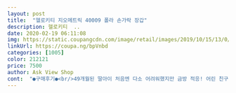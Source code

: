 ```yaml
---
layout: post 
title:  "헬로키티 지오메트릭 40009 폴라 손가락 장갑" 
description: 헬로키티  ..
date: 2020-02-19 06:11:08 
img: https://static.coupangcdn.com/image/retail/images/2019/10/15/13/0/268ca9ac-4016-4e55-9df1-a872d1b17de2.jpg 
linkUrl: https://coupa.ng/bpVnbd 
categories: [1005] 
color: 212121 
price: 7500 
author: Ask View Shop 
cont:  "●구매후기●<br/>49개월된 딸아이 처음엔 다소 어려워했지만 금방 적응! 어린 친구들은 스스로 끼기가 좀 어려울꺼 같아요! 손가락 끝이 조금 남아요! 눈썰매나 눈 만지는건 안될꺼 갗아요! 방수가 아니니 금방 젖어요! 이쁘고 질은 좋습니다^^<br/>다른 것두 그런가 모르겠는데<br/>들어가다 만 느낌이예요 그래서 손가락만 뾰족뾰족해요<br/>밸크로는 쓸데없이 있어서 그냥 잘라냈어요ㅡㅡ<br/>벙어리형 장갑은 불편해해서 손가락장갑으로 사줬는데.<br/>.<br/> 장갑을 낄때 좀 뻑뻑한감이 있긴한데 불편하지는 않은지 잘 끼고있긴하네요<br/>키 100센티 여아 손가락만 길게 남아요<br/>" 
---
```


